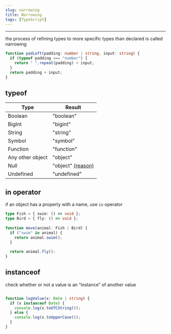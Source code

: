 ```yaml
---
slug: narrowing
title: Narrowing
tags: [TypeScript]
---
```

***
the process of refining types to more specific types than declared is called narrowing

```ts
function padLeft(padding: number | string, input: string) {
  if (typeof padding === "number") {
    return " ".repeat(padding) + input; 
  }
  return padding + input;
}
```

## typeof

| Type | Result |
| ---- | ------ |
| Boolean | "boolean" |
| BigInt | "bigint" |
| String | "string" |
| Symbol | "symbol" |
| Function | "function" |
| Any other object | "object" |
| Null | "object" [(reason)](https://developer.mozilla.org/en-US/docs/Web/JavaScript/Reference/Operators/typeof#typeof_null) |
| Undefined | "undefined" |

## in operator
if an object has a property with a name, use `in` operator 

```ts
type Fish = { swim: () => void };
type Bird = { fly: () => void };
 
function move(animal: Fish | Bird) {
  if ("swim" in animal) {
    return animal.swim();
  }
 
  return animal.fly();
}
```

## instanceof
check whether or not a value is an “instance” of another value
```ts

function logValue(x: Date | string) {
  if (x instanceof Date) {
    console.log(x.toUTCString());
  } else {
    console.log(x.toUpperCase());
  }
}
```